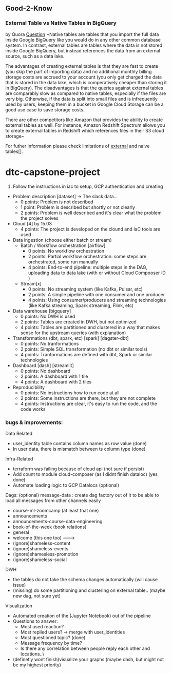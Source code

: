 

## Good-2-Know
### External Table vs Native Tables in BigQuery
by Quora [Question](https://www.quora.com/What-is-the-difference-between-native-and-external-tables-in-Google-Big-Query)
~Native tables are tables that you import the full data inside Google BigQuery like you would do in any other common database system. In contrast, external tables are tables where the data is not stored inside Google BigQuery, but instead references the data from an external source, such as a data lake.

The advantages of creating external tables is that they are fast to create (you skip the part of importing data) and no additional monthly billing storage costs are accrued to your account (you only get charged the data that is stored in the data lake, which is comperatively cheaper than storing it in BigQuery). The disadvantages is that the queries against external tables are comparably slow as compared to native tables, especially if the files are very big. Otherwise, if the data is split into small files and is infrequently used by users, keeping them in a bucket in Google Cloud Storage can be a good use case to save storage costs.

There are other competitors like Amazon that provides the ability to create external tables as well. For instance, Amazon Redshift Spectrum allows you to create external tables in Redshift which references files in their S3 cloud storage~

For futher information please check limitations of [external](https://cloud.google.com/bigquery/docs/external-tables#external_table_limitations) and naive tables[].

# dtc-capstone-project

1. Follow the instructions in iac to setup, GCP authentication and creating

* Problem description [dataset] -> The slack data...
    * 0 points: Problem is not described
    * 1 point: Problem is described but shortly or not clearly
    * 2 points: Problem is well described and it's clear what the problem the project solves
* Cloud [4] by 15.03
    * 4 points: The project is developed on the clound and IaC tools are used
* Data ingestion (choose either batch or stream)
    * Batch / Workflow orchestration [airflow]
        * 0 points: No workflow orchestration
        * 2 points: Partial workflow orchestration: some steps are orchestrated, some run manually
        * 4 points: End-to-end pipeline: multiple steps in the DAG, uploading data to data lake (with or without Cloud Compooser :D )
    * Stream[x]
        * 0 points: No streaming system (like Kafka, Pulsar, etc)
        * 2 points: A simple pipeline with one consumer and one producer
        * 4 points: Using consumer/producers and streaming technologies (like Kafka streaming, Spark streaming, Flink, etc)
* Data warehouse [bigquery]
    * 0 points: No DWH is used
    * 2 points: Tables are created in DWH, but not optimized
    * 4 points: Tables are partitioned and clustered in a way that makes sense for the upstream queries (with explanation)
* Transformations (dbt, spark, etc) [spark] [dagster-dbt]
    * 0 points: No tranformations
    * 2 points: Simple SQL transformation (no dbt or similar tools)
    * 4 points: Tranformations are defined with dbt, Spark or similar technologies
* Dashboard [dash] [streamlit]
    * 0 points: No dashboard
    * 2 points: A dashboard with 1 tile
    * 4 points: A dashboard with 2 tiles
* Reproducibility
    * 0 points: No instructions how to run code at all
    * 2 points: Some instructions are there, but they are not complete
    * 4 points: Instructions are clear, it's easy to run the code, and the code works


### bugs & improvements:
Data Related
- user_identity table contains column names  as row value (done)
- In user data, there is mismatch between ts column type (done)

Infra-Related
- terraform was failing because of cloud api (not sure if persist)
- Add count to module cloud-composer (as I didnt finish dataloc) (yes done)
- Automate loading logic to GCP Datalocs (optional)

Dags:
(optional) message-data : create dag factory out of it to be able to load all messages from other channels easily
- course-ml-zoomcamp (at least that one)
- announcements
- announcements-course-data-engineering
- book-of-the-week (book relations)
- general
- welcome (this one too)
--->
- (ignore)shameless-content
- (ignore)shameless-events
- (ignore)shamesless-promotion
- (ignore)shameless-social

DWH
- the tables do not take the schema changes automatically (will cause issue)
- (missing) do some partitioning and clustering on external table.. (maybe new dag, not sure yet)


Visualization
- Automated creation of the (Jupyter Notebook) out of the pipeline
- Questions to answer:
    - Most used reaction?
    - Most replied users? -> merge with user_identities
    - Most questioned topic? (done)
    - Message frequency by time?
    - Is there any correlation between people reply each other and locations..\
- (definetly wont finish)visualize your graphs (maybe dash, but might not be my highest priority)
